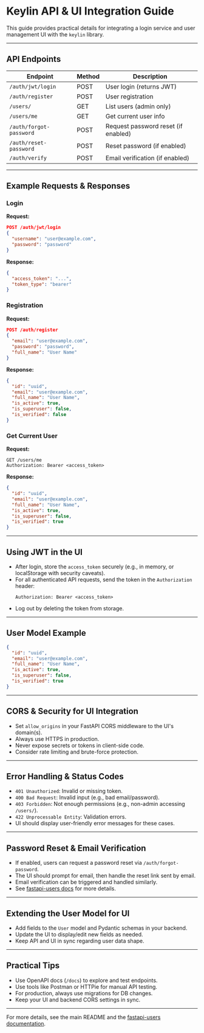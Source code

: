 # Keylin API & UI Integration Guide

This guide provides practical details for integrating a login service and user management UI with the `keylin` library.

---

## API Endpoints

| Endpoint                | Method | Description                        |
|------------------------|--------|------------------------------------|
| `/auth/jwt/login`      | POST   | User login (returns JWT)           |
| `/auth/register`       | POST   | User registration                  |
| `/users/`              | GET    | List users (admin only)            |
| `/users/me`            | GET    | Get current user info              |
| `/auth/forgot-password`| POST   | Request password reset (if enabled)|
| `/auth/reset-password` | POST   | Reset password (if enabled)        |
| `/auth/verify`         | POST   | Email verification (if enabled)    |

---

## Example Requests & Responses

### Login
**Request:**
```json
POST /auth/jwt/login
{
  "username": "user@example.com",
  "password": "password"
}
```
**Response:**
```json
{
  "access_token": "...",
  "token_type": "bearer"
}
```

### Registration
**Request:**
```json
POST /auth/register
{
  "email": "user@example.com",
  "password": "password",
  "full_name": "User Name"
}
```
**Response:**
```json
{
  "id": "uuid",
  "email": "user@example.com",
  "full_name": "User Name",
  "is_active": true,
  "is_superuser": false,
  "is_verified": false
}
```

### Get Current User
**Request:**
```http
GET /users/me
Authorization: Bearer <access_token>
```
**Response:**
```json
{
  "id": "uuid",
  "email": "user@example.com",
  "full_name": "User Name",
  "is_active": true,
  "is_superuser": false,
  "is_verified": true
}
```

---

## Using JWT in the UI
- After login, store the `access_token` securely (e.g., in memory, or localStorage with security caveats).
- For all authenticated API requests, send the token in the `Authorization` header:
  ```http
  Authorization: Bearer <access_token>
  ```
- Log out by deleting the token from storage.

---

## User Model Example
```json
{
  "id": "uuid",
  "email": "user@example.com",
  "full_name": "User Name",
  "is_active": true,
  "is_superuser": false,
  "is_verified": true
}
```

---

## CORS & Security for UI Integration
- Set `allow_origins` in your FastAPI CORS middleware to the UI's domain(s).
- Always use HTTPS in production.
- Never expose secrets or tokens in client-side code.
- Consider rate limiting and brute-force protection.

---

## Error Handling & Status Codes
- `401 Unauthorized`: Invalid or missing token.
- `400 Bad Request`: Invalid input (e.g., bad email/password).
- `403 Forbidden`: Not enough permissions (e.g., non-admin accessing `/users/`).
- `422 Unprocessable Entity`: Validation errors.
- UI should display user-friendly error messages for these cases.

---

## Password Reset & Email Verification
- If enabled, users can request a password reset via `/auth/forgot-password`.
- The UI should prompt for email, then handle the reset link sent by email.
- Email verification can be triggered and handled similarly.
- See [fastapi-users docs](https://frankie567.github.io/fastapi-users/) for more details.

---

## Extending the User Model for UI
- Add fields to the `User` model and Pydantic schemas in your backend.
- Update the UI to display/edit new fields as needed.
- Keep API and UI in sync regarding user data shape.

---

## Practical Tips
- Use OpenAPI docs (`/docs`) to explore and test endpoints.
- Use tools like Postman or HTTPie for manual API testing.
- For production, always use migrations for DB changes.
- Keep your UI and backend CORS settings in sync.

---

For more details, see the main README and the [fastapi-users documentation](https://frankie567.github.io/fastapi-users/).
